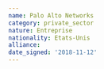 ```yaml
---
name: Palo Alto Networks
category: private_sector
nature: Entreprise
nationality: Etats-Unis
alliance: 
date_signed: '2018-11-12'
---
```

    